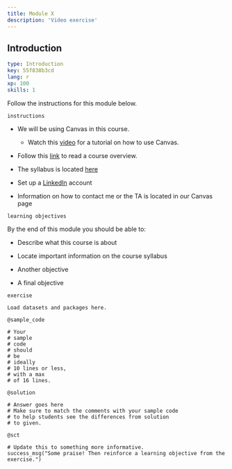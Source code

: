 ```yaml
---
title: Module X
description: 'Video exercise'
---
```


## Introduction

```yaml
type: Introduction
key: 55f838b3cd
lang: r
xp: 100
skills: 1
```

Follow the instructions for this module below.


`instructions`

- We will be using Canvas in this course. 
    - Watch this [video](https://www.youtube.com/watch?v=D1s_It47cBU) for a tutorial on how to use Canvas. 

- Follow this [link](https://www.youtube.com/watch?v=D1s_It47cBU) to read a course overview.

- The syllabus is located [here](https://www.youtube.com/watch?v=D1s_It47cBU)

- Set up a [LinkedIn](www.linkedin.com) account

- Information on how to contact me or the TA is located in our Canvas page

`learning objectives`

By the end of this module you should be able to:

- Describe what this course is about

- Locate important information on the course syllabus

- Another objective

- A final objective

`exercise`
```{r}
Load datasets and packages here.
```

`@sample_code`
```{r}
# Your
# sample
# code
# should
# be
# ideally
# 10 lines or less,
# with a max
# of 16 lines.
```

`@solution`
```{r}
# Answer goes here
# Make sure to match the comments with your sample code
# to help students see the differences from solution
# to given.
```

`@sct`
```{r}
# Update this to something more informative.
success_msg("Some praise! Then reinforce a learning objective from the exercise.")
```
